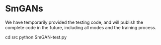 # SmGANs
We have temporarily provided the testing code, and will publish the complete code in the future, including all modes and the training process.

cd src
python SmGAN-test.py

